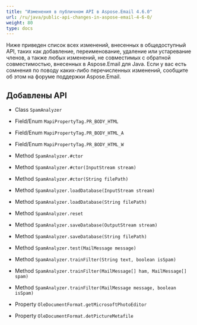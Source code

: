 ```yaml
---
title: "Изменения в публичном API в Aspose.Email 4.6.0"
url: /ru/java/public-api-changes-in-aspose-email-4-6-0/
weight: 80
type: docs
---
```


Ниже приведен список всех изменений, внесенных в общедоступный API, таких как добавление, переименование, удаление или устаревание членов, а также любых изменений, не совместимых с обратной совместимостью, внесенных в Aspose.Email для Java. Если у вас есть сомнения по поводу каких-либо перечисленных изменений, сообщите об этом на форуме поддержки Aspose.Email.
## **Добавлены API**
- Class `SpamAnalyzer`

- Field/Enum `MapiPropertyTag.PR_BODY_HTML`
- Field/Enum `MapiPropertyTag.PR_BODY_HTML_A`
- Field/Enum `MapiPropertyTag.PR_BODY_HTML_W`

- Method `SpamAnalyzer.#ctor`
- Method `SpamAnalyzer.#ctor(InputStream stream)`
- Method `SpamAnalyzer.#ctor(String filePath)`
- Method `SpamAnalyzer.loadDatabase(InputStream stream)`
- Method `SpamAnalyzer.loadDatabase(String filePath)`
- Method `SpamAnalyzer.reset`
- Method `SpamAnalyzer.saveDatabase(OutputStream stream)`
- Method `SpamAnalyzer.saveDatabase(String filePath)`
- Method `SpamAnalyzer.test(MailMessage message)`
- Method `SpamAnalyzer.trainFilter(String text, boolean isSpam)`
- Method `SpamAnalyzer.trainFilter(MailMessage[] ham, MailMessage[] spam)`
- Method `SpamAnalyzer.trainFilter(MailMessage message, boolean isSpam)`

- Property `OleDocumentFormat.getMicrosoftPhotoEditor`
- Property `OleDocumentFormat.detPictureMetafile`
